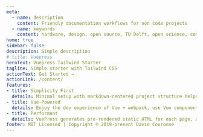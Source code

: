 ```yaml
---
meta:
  - name: description
    content: Friendly documentation workflows for non code projects
  - name: keywords
    content: hardware, design, open source, TU Delft, open science, community, meetups 
home: true
sidebar: false
description: Simple description
# title: Vuepress
heroText: Vuepress Tailwind Starter
tagline: Simple starter with Tailwind CSS
actionText: Get Started →
actionLink: /content/
features:
- title: Simplicity First
  details: Minimal setup with markdown-centered project structure helps you focus on writing.
- title: Vue-Powered
  details: Enjoy the dev experience of Vue + webpack, use Vue components in markdown, and develop custom themes with Vue.
- title: Performant
  details: VuePress generates pre-rendered static HTML for each page, and runs as an SPA once a page is loaded.
footer: MIT Licensed | Copyright © 2019-present David Couronné
---
```

